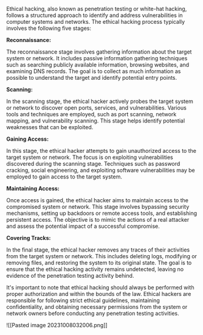 Ethical hacking, also known as penetration testing or white-hat hacking, follows a structured approach to identify and address vulnerabilities in computer systems and networks. The ethical hacking process typically involves the following five stages:

**Reconnaissance:**

The reconnaissance stage involves gathering information about the target system or network. It includes passive information gathering techniques such as searching publicly available information, browsing websites, and examining DNS records. The goal is to collect as much information as possible to understand the target and identify potential entry points.

**Scanning:**

In the scanning stage, the ethical hacker actively probes the target system or network to discover open ports, services, and vulnerabilities. Various tools and techniques are employed, such as port scanning, network mapping, and vulnerability scanning. This stage helps identify potential weaknesses that can be exploited.

**Gaining Access:**

In this stage, the ethical hacker attempts to gain unauthorized access to the target system or network. The focus is on exploiting vulnerabilities discovered during the scanning stage. Techniques such as password cracking, social engineering, and exploiting software vulnerabilities may be employed to gain access to the target system.

**Maintaining Access:**

Once access is gained, the ethical hacker aims to maintain access to the compromised system or network. This stage involves bypassing security mechanisms, setting up backdoors or remote access tools, and establishing persistent access. The objective is to mimic the actions of a real attacker and assess the potential impact of a successful compromise.

**Covering Tracks:**

In the final stage, the ethical hacker removes any traces of their activities from the target system or network. This includes deleting logs, modifying or removing files, and restoring the system to its original state. The goal is to ensure that the ethical hacking activity remains undetected, leaving no evidence of the penetration testing activity behind.

It's important to note that ethical hacking should always be performed with proper authorization and within the bounds of the law. Ethical hackers are responsible for following strict ethical guidelines, maintaining confidentiality, and obtaining necessary permissions from the system or network owners before conducting any penetration testing activities.

![[Pasted image 20231008032006.png]]




